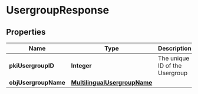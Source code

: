 

# UsergroupResponse

## Properties

Name | Type | Description | Notes
------------ | ------------- | ------------- | -------------
**pkiUsergroupID** | **Integer** | The unique ID of the Usergroup | 
**objUsergroupName** | [**MultilingualUsergroupName**](MultilingualUsergroupName.md) |  | 




